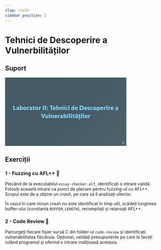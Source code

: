 ```yaml
---
slug: /vuln
sidebar_position: 2
---
```


# Tehnici de Descoperire a Vulnerbilităților

## Suport

<a href="https://github.com/iosifache/BinExpLabs/blob/main/labs/vuln/support/export.pdf">
    <img src="https://raw.githubusercontent.com/iosifache/BinExpLabs/main/labs/vuln/support/preview.png" width="400px" alt="Preview"/>
</a>

## Exerciții

### 1 - Fuzzing cu AFL++ 💁

Plecând de la executabilul `essay-checker.elf`, identificați o intrare validă. Folosiți această intrare ca punct de plecare pentru fuzzing-ul cu AFL++. Scopul este de a obține un *crash*, pe care să îl analizați ulterior.

În cazul în care niciun crash nu este identificat în timp util, scădeți lungimea buffer-ului (constanta `BUFFER_LENGTH`), recompilați și relansați AFL++.

### 2 - Code Review 💁

Parcurgeți fiecare fișier sursă C din folder-ul `code-review` și identificați vulnerabilitatea fiecăruia. Opțional, validați presupunerile pe care le faceți rulând programul și oferind o intrare malițioasă acestuia.